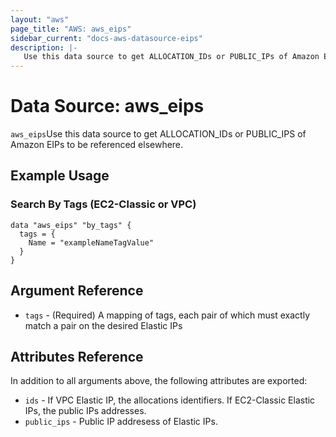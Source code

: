 ```yaml
---
layout: "aws"
page_title: "AWS: aws_eips"
sidebar_current: "docs-aws-datasource-eips"
description: |-
   Use this data source to get ALLOCATION_IDs or PUBLIC_IPs of Amazon EIPs to be referenced elsewhere.
---
```


# Data Source: aws_eips

`aws_eips`Use this data source to get ALLOCATION_IDs or PUBLIC_IPS of Amazon EIPs to be referenced elsewhere.

## Example Usage

### Search By Tags (EC2-Classic or VPC)

```hcl
data "aws_eips" "by_tags" {
  tags = {
    Name = "exampleNameTagValue"
  }
}
```

## Argument Reference

* `tags` - (Required) A mapping of tags, each pair of which must exactly match a pair on the desired Elastic IPs

## Attributes Reference

In addition to all arguments above, the following attributes are exported:

* `ids` - If VPC Elastic IP, the allocations identifiers. If EC2-Classic Elastic IPs, the public IPs addresses.
* `public_ips` - Public IP addresess of Elastic IPs.
